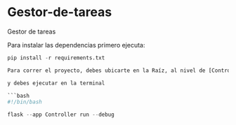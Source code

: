 # Gestor-de-tareas
Gestor de tareas

Para instalar las dependencias primero ejecuta:

```python
pip install -r requirements.txt

Para correr el proyecto, debes ubicarte en la Raíz, al nivel de [Controller.py](./Controller.py)

y debes ejecutar en la terminal

```bash
#!/bin/bash

flask --app Controller run --debug

